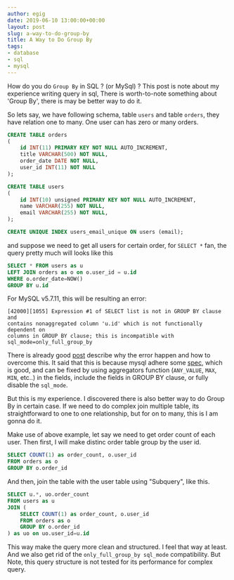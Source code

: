 ```yaml
---
author: egig
date: 2019-06-10 13:00:00+00:00
layout: post
slug: a-way-to-do-group-by
title: A Way to Do Group By
tags:
- database
- sql
- mysql
---
```


How do you do `Group By` in SQL ? (or MySql) ? This post is note about my experience writing query in sql, There is worth-to-note something about 'Group By', there is may be better way to do it.

So lets say, we have following schema, table `users` and table `orders`, they have relation one to many. One user can has zero or many orders.

```sql
CREATE TABLE orders
(
    id INT(11) PRIMARY KEY NOT NULL AUTO_INCREMENT,
    title VARCHAR(500) NOT NULL,
    order_date DATE NOT NULL,
    user_id INT(11) NOT NULL
);

CREATE TABLE users
(
    id INT(10) unsigned PRIMARY KEY NOT NULL AUTO_INCREMENT,
    name VARCHAR(255) NOT NULL,
    email VARCHAR(255) NOT NULL,
);

CREATE UNIQUE INDEX users_email_unique ON users (email);

```

and suppose we need to get all users for certain order, for `SELECT *` fan, the query pretty much will looks like this

```sql
SELECT * FROM users as u
LEFT JOIN orders as o on o.user_id = u.id
WHERE o.order_date=NOW()
GROUP BY u.id
```

For MySQL v5.7.11, this will be resulting an error:

```
[42000][1055] Expression #1 of SELECT list is not in GROUP BY clause and
contains nonaggregated column 'u.id' which is not functionally dependent on
columns in GROUP BY clause; this is incompatible with
sql_mode=only_full_group_by
```

There is already good [post](https://gabi.dev/2016/03/03/group-by-are-you-sure-you-know-it/) describe why the error happen and how to overcome this. It said that this is because mysql adhere some [spec](http://dev.cs.ovgu.de/db/sybase9/help/dbugen9/00000284.htm), which is good, and can be fixed by using aggregators function (`ANY_VALUE`, `MAX`, `MIN`, etc..) in the fields, include the fields in GROUP BY clause, or fully disable the `sql_mode`.

But this is my experience. I discovered there is also better way to do Group By in certain case. If we need to do complex join multiple table, its straightforward to one to one relationship, but for on to many, this is I am gonna do it.


Make use of above example, let say we need to get order count of each user. Then first, I will make distinc order table group by the user id.

```sql
SELECT COUNT(1) as order_count, o.user_id
FROM orders as o
GROUP BY o.order_id
```

And then, join the table with the user table using "Subquery", like this.

```sql
SELECT u.*, uo.order_count
FROM users as u
JOIN (
    SELECT COUNT(1) as order_count, o.user_id
    FROM orders as o
    GROUP BY o.order_id   
) as uo on uo.user_id=u.id
```

This way make the query more clean and structured. I feel that way at least. And we also get rid of the `only_full_group_by sql_mode` compatibility. But Note, this query structure is not tested for its performance for complex query.


